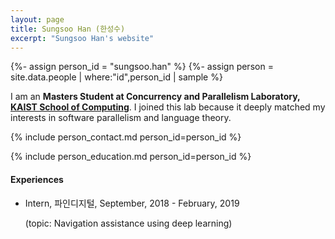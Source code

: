 ```yaml
---
layout: page
title: Sungsoo Han (한성수)
excerpt: "Sungsoo Han's website"
---
```


{%- assign person_id = "sungsoo.han" %}
{%- assign person = site.data.people | where:"id",person_id | sample %}

I am an **Masters Student at Concurrency and Parallelism Laboratory, [KAIST School of Computing](https://cs.kaist.ac.kr)**. I joined this lab because it deeply matched my interests in software parallelism and language theory.


{% include person_contact.md person_id=person_id %}


{% include person_education.md person_id=person_id %}


#### Experiences

- Intern, 파인디지털, September, 2018 - February, 2019

  (topic: Navigation assistance using deep learning)
